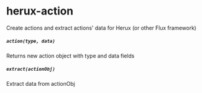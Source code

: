 herux-action
============

Create actions and extract actions' data for Herux (or other Flux framework)

##### `action(type, data)`
Returns new action object with type and data fields

##### `extract(actionObj)`
Extract data from actionObj
